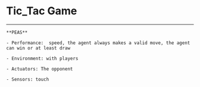 # Tic_Tac Game 
---------------
```
**PEAS**

- Performance:  speed, the agent always makes a valid move, the agent can win or at least draw

- Environment: with players

- Actuators: The opponent

- Sensors: touch

```
